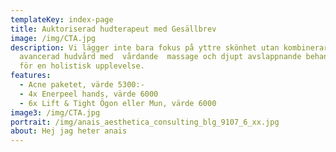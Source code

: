 ```yaml
---
templateKey: index-page
title: Auktoriserad hudterapeut med Gesällbrev
image: /img/CTA.jpg
description: Vi lägger inte bara fokus på yttre skönhet utan kombinerar
  avancerad hudvård med  vårdande  massage och djupt avslappnande behandlingar
  för en holistisk upplevelse.
features:
  - Acne paketet, värde 5300:-
  - 4x Enerpeel hands, värde 6000
  - 6x Lift & Tight Ögon eller Mun, värde 6000
image3: /img/CTA.jpg
portrait: /img/anais_aesthetica_consulting_blg_9107_6_xx.jpg
about: Hej jag heter anais
---
```

